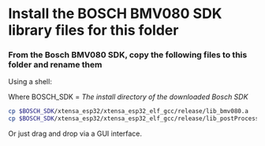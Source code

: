# Install the BOSCH BMV080 SDK library files for this folder

### From the Bosch BMV080 SDK, copy the following files to this folder and rename them

Using a shell:

Where BOSCH_SDK = *The install directory of the downloaded Bosch SDK*

```sh
cp $BOSCH_SDK/xtensa_esp32/xtensa_esp32_elf_gcc/release/lib_bmv080.a   libbmv080.a
cp $BOSCH_SDK/xtensa_esp32/xtensa_esp32_elf_gcc/release/lib_postProcessor.a   libpostProcessor.a
```

Or just drag and drop via a GUI interface.
